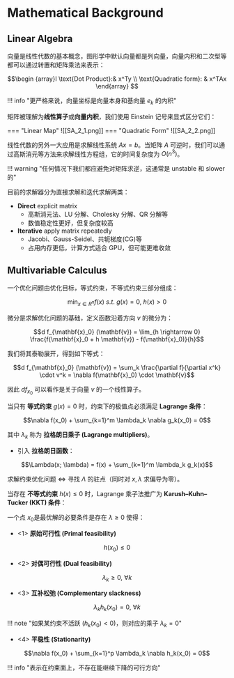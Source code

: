 
# Mathematical Background

## Linear Algebra

向量是线性代数的基本概念，图形学中默认向量都是列向量，向量内积和二次型等都可以通过转置和矩阵乘法来表示：

$$\begin {array}l
\text{Dot Product}:& x^Ty \\
\text{Quadratic form}: & x^TAx
\end{array}
$$

!!! info "更严格来说，向量坐标是向量本身和基向量 $e_k$ 的内积"

矩阵被理解为**线性算子**或**向量内积**，我们使用 Einstein 记号来显式区分它们：

=== "Linear Map"
	![[SA_2_1.png]]
=== "Quadratic Form"
	![[SA_2_2.png]]

线性代数的另外一大应用是求解线性系统 $Ax=b$。当矩阵 $A$ 可逆时，我们可以通过高斯消元等方法来求解线性方程组，它的时间复杂度为 $O(n^3)$。

!!! warning "任何情况下我们都应避免对矩阵求逆，这通常是 unstable 和 slower 的"

目前的求解器分为直接求解和迭代求解两类：

- **Direct** explicit matrix
	- 高斯消元法、LU 分解、Cholesky 分解、QR 分解等
	- 数值稳定性更好，但复杂度较高
- **Iterative** apply matrix repeatedly
	- Jacobi、Gauss-Seidel、共轭梯度(CG)等
	- 占用内存更低，计算方式适合 GPU，但可能更难收敛

## Multivariable Calculus

一个优化问题由优化目标，等式约束，不等式约束三部分组成：

$$
\min _{x\in R^n} f(x) \ s.t.\ g(x) =0,\ h(x) \gt 0
$$

微分是求解优化问题的基础，定义函数沿着方向 $v$ 的微分为：

$$d f_{\mathbf{x}_0} (\mathbf{v}) = \lim_{h \rightarrow 0} \frac{f(\mathbf{x}_0 + h \mathbf{v}) - f(\mathbf{x}_0)}{h}$$

我们将其泰勒展开，得到如下等式：

$$d f_{\mathbf{x}_0} (\mathbf{v}) = \sum_k \frac{\partial f}{\partial x^k} \cdot v^k = \nabla f(\mathbf{x}_0) \cdot \mathbf{v}$$

因此 $df_{ x_0}$ 可以看作是关于向量 $v$ 的一个线性算子。

当只有 **等式约束** $g(x)=0$ 时，约束下的极值点必须满足 **Lagrange 条件**：

$$\nabla f(x_0) + \sum_{k=1}^m \lambda_k \nabla g_k(x_0) = 0$$

其中 $\lambda_k$ 称为 **拉格朗日乘子 (Lagrange multipliers)**。

- 引入 **拉格朗日函数**：

$$\Lambda(x; \lambda) = f(x) + \sum_{k=1}^m \lambda_k g_k(x)$$

求解约束优化问题 ⇔ 寻找 $\Lambda$ 的驻点（同时对 $x, \lambda$ 求偏导为零）。

当存在 **不等式约束** $h(x) \leq 0$ 时，Lagrange 乘子法推广为 **Karush–Kuhn–Tucker (KKT) 条件**：

一个点 $x_0$​ 是最优解的必要条件是存在 $\lambda \geq 0$ 使得：

- <1> **原始可行性 (Primal feasibility)**

$$h(x_0) \leq 0$$

- <2> **对偶可行性 (Dual feasibility)**

$$\lambda_k \geq 0, \ \forall k$$

- <3> **互补松弛 (Complementary slackness)**

$$\lambda_k h_k(x_0) = 0, \ \forall k$$

!!! note "如果某约束不活跃 ($h_k(x_0)<0$)，则对应的乘子 $\lambda_k=0$"

- <4> **平稳性 (Stationarity)**

$$\nabla f(x_0) + \sum_{k=1}^p \lambda_k \nabla h_k(x_0) = 0$$

!!! info "表示在约束面上，不存在能继续下降的可行方向"
